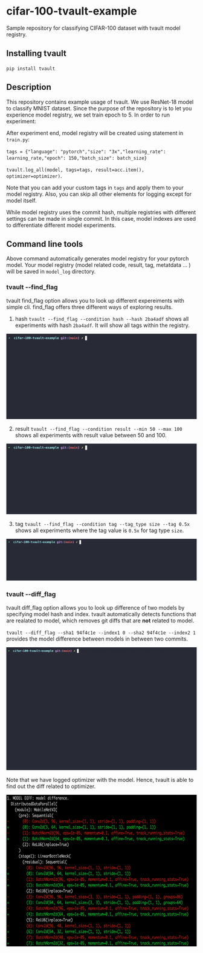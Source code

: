 # cifar-100-tvault-example
Sample repository for classifying CIFAR-100 dataset with tvault model registry. 

## Installing tvault
`pip install tvault` 

## Description
This repository contains example usage of tvault. We use ResNet-18 model to classify MNIST dataset.
Since the purpose of the repository is to let you experience model registry, we set train epoch to 5.
In order to run experiment:

After experiment end, model registry will be created using statement in `train.py`:

`tags = {"language": "pytorch","size": "3x","learning_rate": learning_rate,"epoch": 150,"batch_size": batch_size}`

`tvault.log_all(model, tags=tags, result=acc.item(), optimizer=optimizer)`.

Note that you can add your custom tags in `tags` and apply them to your model registry. Also, you can skip all other elements for logging except for model itself.

While model registry uses the commit hash, multiple registries with different settings can be made in single commit. In this case, model indexes are used to differentiate different model experiments.

## Command line tools
Above command automatically generates model registry for your pytorch model. Your model registry (model related code, result, tag, metatdata ... ) will be saved in `model_log` directory. 

### tvault --find_flag
tvault find_flag option allows you to look up different expereiments with simple cli. find_flag offers three different ways of exploring results.

1. hash
`tvault --find_flag --condition hash --hash 2ba4adf` shows all experiments with hash `2ba4adf`. It will show all tags within the registry.

<p align="center">
<img src="assets/find1_crop.gif">
</p>

2. result
`tvault --find_flag --condition result --min 50 --max 100` shows all experiments with result value between 50 and 100.
<p align="center">
<img src="assets/find2_crop.gif">
</p>

3. tag
`tvault --find_flag --condition tag --tag_type size --tag 0.5x` shows all experiments where the tag value is `0.5x` for tag type `size`.
<p align="center">
<img src="assets/find3_crop.gif">
</p>


### tvault --diff_flag
tvault diff_flag option allows you to look up difference of two models by specifying model hash and index. tvault automatically detects functions that are realated to model, which removes git diffs that are **not** related to model.

`tvault --diff_flag --sha1 94f4c1e --index1 0 --sha2 94f4c1e --index2 1` 
provides the model difference between models in between two commits. 

<p align="center">
<img src="assets/diff_crop.gif">
</p>

Note that we have logged optimizer with the model. Hence, tvault is able to find out the diff related to optimizer.

<p align="center">
<img src="assets/diff.png" , height="400">
</p>
